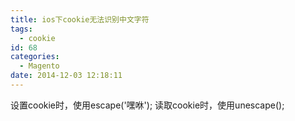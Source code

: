 ```yaml
---
title: ios下cookie无法识别中文字符
tags:
  - cookie
id: 68
categories:
  - Magento
date: 2014-12-03 12:18:11
---
```


设置cookie时，使用escape('嘿咻');
读取cookie时，使用unescape();